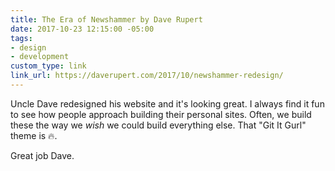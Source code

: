 ```yaml
---
title: The Era of Newshammer by Dave Rupert
date: 2017-10-23 12:15:00 -05:00
tags:
- design
- development
custom_type: link
link_url: https://daverupert.com/2017/10/newshammer-redesign/
---
```


Uncle Dave redesigned his website and it's looking great. I always find it fun to see how people approach building their personal sites. Often, we build these the way we *wish* we could build everything else. That "Git It Gurl" theme is 🔥.

Great job Dave.